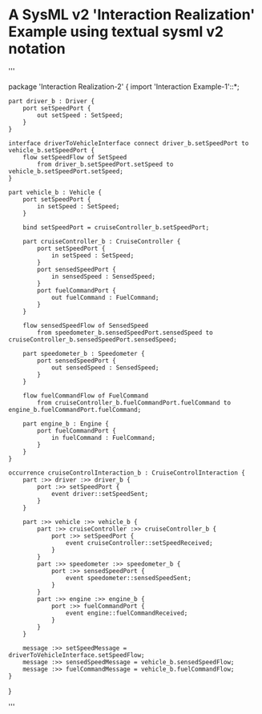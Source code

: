 # A SysML v2 'Interaction Realization' Example using textual sysml v2 notation

'''

package 'Interaction Realization-2' {
	import 'Interaction Example-1'::*;
	
	part driver_b : Driver {
		port setSpeedPort {
			out setSpeed : SetSpeed;
		}
	}
	
	interface driverToVehicleInterface connect driver_b.setSpeedPort to vehicle_b.setSpeedPort {
		flow setSpeedFlow of SetSpeed 
			from driver_b.setSpeedPort.setSpeed to vehicle_b.setSpeedPort.setSpeed;
	}
	
	part vehicle_b : Vehicle {
		port setSpeedPort {
			in setSpeed : SetSpeed;
		}
		
		bind setSpeedPort = cruiseController_b.setSpeedPort;
		
		part cruiseController_b : CruiseController {
			port setSpeedPort {
				in setSpeed : SetSpeed;
			}
			port sensedSpeedPort {
				in sensedSpeed : SensedSpeed;
			}
			port fuelCommandPort {
				out fuelCommand : FuelCommand;
			}
		}
		
		flow sensedSpeedFlow of SensedSpeed 
			from speedometer_b.sensedSpeedPort.sensedSpeed to cruiseController_b.sensedSpeedPort.sensedSpeed;
		
		part speedometer_b : Speedometer {
			port sensedSpeedPort {
				out sensedSpeed : SensedSpeed;
			}
		}
		
		flow fuelCommandFlow of FuelCommand 
			from cruiseController_b.fuelCommandPort.fuelCommand to engine_b.fuelCommandPort.fuelCommand;

		part engine_b : Engine {
			port fuelCommandPort {
				in fuelCommand : FuelCommand;
			}
		}
	}
	
	occurrence cruiseControlInteraction_b : CruiseControlInteraction {
		part :>> driver :>> driver_b {
			port :>> setSpeedPort {
				event driver::setSpeedSent; 
			}
		}
		
		part :>> vehicle :>> vehicle_b {
			part :>> cruiseController :>> cruiseController_b {
				port :>> setSpeedPort {
					event cruiseController::setSpeedReceived;
				}
			}
			part :>> speedometer :>> speedometer_b {
				port :>> sensedSpeedPort {
					event speedometer::sensedSpeedSent;
				}
			}
			part :>> engine :>> engine_b {
				port :>> fuelCommandPort {
					event engine::fuelCommandReceived;
				}
			}
		}
		
		message :>> setSpeedMessage = driverToVehicleInterface.setSpeedFlow;
		message :>> sensedSpeedMessage = vehicle_b.sensedSpeedFlow;
		message :>> fuelCommandMessage = vehicle_b.fuelCommandFlow;
	}
}

'''
